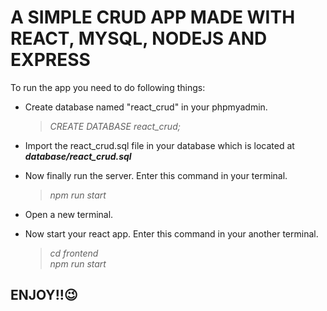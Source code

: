 # A SIMPLE CRUD APP MADE WITH REACT, MYSQL, NODEJS AND EXPRESS

To run the app you need to do following things:

- Create database named "react_crud" in your phpmyadmin.

  > _CREATE DATABASE react_crud;_

- Import the react_crud.sql file in your database which is located at **_database/react_crud.sql_**

- Now finally run the server. Enter this command in your terminal.

  > _npm run start_

- Open a new terminal.
- Now start your react app. Enter this command in your another terminal.
  > _cd frontend_ \
  > _npm run start_

## ENJOY!!😉
